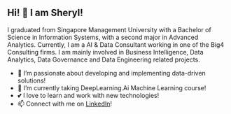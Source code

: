 ## Hi! 👋 I am Sheryl! ##

I graduated from Singapore Management University with a Bachelor of Science in Information Systems, with a second major in Advanced Analytics. Currently, I am a AI & Data Consultant working in one of the Big4 Consulting firms. I am mainly involved in Business Intelligence, Data Analytics, Data Governance and Data Engineering related projects.

- 👀 I’m passionate about developing and implementing data-driven solutions!
- 🌱 I’m currently taking DeepLearning.Ai Machine Learning course!
- 💕 I love to learn and work with new technologies!
- 📫 Connect with me on [LinkedIn](https://www.linkedin.com/in/sherylcme/)!

<!---
sherylcme/sherylcme is a ✨ special ✨ repository because its `README.md` (this file) appears on your GitHub profile.
You can click the Preview link to take a look at your changes.
--->
